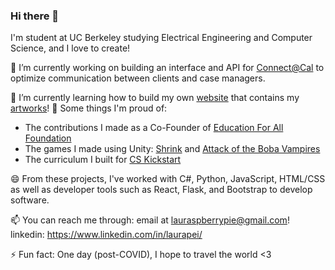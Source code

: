 ### Hi there 👋

<!--
**lauraspberry/lauraspberry** is a ✨ _special_ ✨ repository because its `README.md` (this file) appears on your GitHub profile.

Here are some ideas to get you started:

- 🔭 I’m currently working on ...
- 🌱 I’m currently learning ...
- 👯 I’m looking to collaborate on ...
- 🤔 I’m looking for help with ...
- 💬 Ask me about ...
- 📫 How to reach me: ...
- 😄 Pronouns: ...
- ⚡ Fun fact: ...
-->

I'm student at UC Berkeley studying Electrical Engineering and Computer Science, and I love to create!

🔭 I’m currently working on building an interface and API for [Connect@Cal](https://connected.berkeley.edu/) to optimize communication between clients and case managers. 

🌱 I’m currently learning how to build my own [website](https://lauraspberry.github.io/) that contains my [artworks](https://lauraspberrypie.wixsite.com/website)!
👯 Some things I'm proud of: 
* The contributions I made as a Co-Founder of [Education For All Foundation](https://www.efaglobal.org/about-us)
* The games I made using Unity: [Shrink](https://lauraspberry.itch.io/shrink) and [Attack of the Boba Vampires](https://troutstick.itch.io/bobavamps-01)
* The curriculum I built for [CS Kickstart](https://cs-kickstart.berkeley.edu/index.html)


😄 From these projects, I've worked with C#, Python, JavaScript, HTML/CSS as well as developer tools such as React, Flask, and Bootstrap to develop software.

📫 You can reach me through:
email at <lauraspberrypie@gmail.com>!
linkedin: https://www.linkedin.com/in/laurapei/

⚡ Fun fact: One day (post-COVID), I hope to travel the world <3

